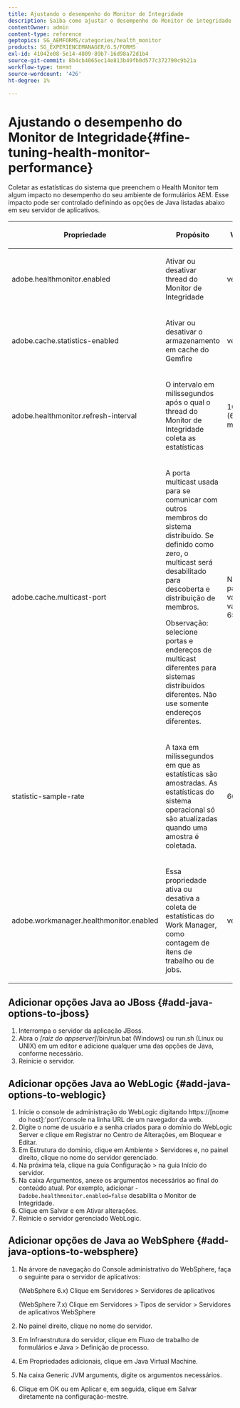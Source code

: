 ```yaml
---
title: Ajustando o desempenho do Monitor de Integridade
description: Saiba como ajustar o desempenho do Monitor de integridade. Controlar as estatísticas do sistema que afetam o desempenho do ambiente de formulários usando a opção de configuração JAVA.
contentOwner: admin
content-type: reference
geptopics: SG_AEMFORMS/categories/health_monitor
products: SG_EXPERIENCEMANAGER/6.5/FORMS
exl-id: 41042e08-5e14-4809-89b7-16d98a72d1b4
source-git-commit: 8b4cb4065ec14e813b49fb0d577c372790c9b21a
workflow-type: tm+mt
source-wordcount: '426'
ht-degree: 1%

---
```


# Ajustando o desempenho do Monitor de Integridade{#fine-tuning-health-monitor-performance}

Coletar as estatísticas do sistema que preenchem o Health Monitor tem algum impacto no desempenho do seu ambiente de formulários AEM. Esse impacto pode ser controlado definindo as opções de Java listadas abaixo em seu servidor de aplicativos.

<table>
 <thead>
  <tr>
   <th><p>Propriedade</p></th>
   <th><p>Propósito</p></th>
   <th><p>Valor padrão</p></th>
  </tr>
 </thead>
 <tbody>
  <tr>
   <td><p>adobe.healthmonitor.enabled</p></td>
   <td><p>Ativar ou desativar thread do Monitor de Integridade</p></td>
   <td><p>verdadeiro</p></td>
  </tr>
  <tr>
   <td><p>adobe.cache.statistics-enabled</p></td>
   <td><p>Ativar ou desativar o armazenamento em cache do Gemfire</p></td>
   <td><p>verdadeiro</p></td>
  </tr>
  <tr>
   <td><p>adobe.healthmonitor.refresh-interval</p></td>
   <td><p>O intervalo em milissegundos após o qual o thread do Monitor de Integridade coleta as estatísticas</p></td>
   <td><p>10 minutos (600.000 milissegundos)</p></td>
  </tr>
  <tr>
   <td><p>adobe.cache.multicast-port</p></td>
   <td><p>A porta multicast usada para se comunicar com outros membros do sistema distribuído. Se definido como zero, o multicast será desabilitado para descoberta e distribuição de membros. </p><p>Observação: selecione portas e endereços de multicast diferentes para sistemas distribuídos diferentes. Não use somente endereços diferentes.</p></td>
   <td><p>Nenhum valor padrão. Os valores válidos variam de 0 a 65535.</p></td>
  </tr>
  <tr>
   <td><p>statistic-sample-rate</p></td>
   <td><p>A taxa em milissegundos em que as estatísticas são amostradas. As estatísticas do sistema operacional só são atualizadas quando uma amostra é coletada.</p></td>
   <td><p>600000</p></td>
  </tr>
  <tr>
   <td><p>adobe.workmanager.healthmonitor.enabled</p></td>
   <td><p>Essa propriedade ativa ou desativa a coleta de estatísticas do Work Manager, como contagem de itens de trabalho ou de jobs.</p></td>
   <td><p>verdadeiro</p></td>
  </tr>
 </tbody>
</table>

## Adicionar opções Java ao JBoss {#add-java-options-to-jboss}

1. Interrompa o servidor da aplicação JBoss.
1. Abra o *[raiz do appserver]*/bin/run.bat (Windows) ou run.sh (Linux ou UNIX) em um editor e adicione qualquer uma das opções de Java, conforme necessário.
1. Reinicie o servidor.

## Adicionar opções Java ao WebLogic {#add-java-options-to-weblogic}

1. Inicie o console de administração do WebLogic digitando https://[nome do host]:&#39;port&#39;/console na linha URL de um navegador da web.
1. Digite o nome de usuário e a senha criados para o domínio do WebLogic Server e clique em Registrar no Centro de Alterações, em Bloquear e Editar.
1. Em Estrutura do domínio, clique em Ambiente > Servidores e, no painel direito, clique no nome do servidor gerenciado.
1. Na próxima tela, clique na guia Configuração > na guia Início do servidor.
1. Na caixa Argumentos, anexe os argumentos necessários ao final do conteúdo atual. Por exemplo, adicionar - `Dadobe.healthmonitor.enabled=false` desabilita o Monitor de Integridade.
1. Clique em Salvar e em Ativar alterações.
1. Reinicie o servidor gerenciado WebLogic.

## Adicionar opções de Java ao WebSphere {#add-java-options-to-websphere}

1. Na árvore de navegação do Console administrativo do WebSphere, faça o seguinte para o servidor de aplicativos:

   (WebSphere 6.x) Clique em Servidores > Servidores de aplicativos

   (WebSphere 7.x) Clique em Servidores > Tipos de servidor > Servidores de aplicativos WebSphere

1. No painel direito, clique no nome do servidor.
1. Em Infraestrutura do servidor, clique em Fluxo de trabalho de formulários e Java > Definição de processo.
1. Em Propriedades adicionais, clique em Java Virtual Machine.
1. Na caixa Generic JVM arguments, digite os argumentos necessários.
1. Clique em OK ou em Aplicar e, em seguida, clique em Salvar diretamente na configuração-mestre.
